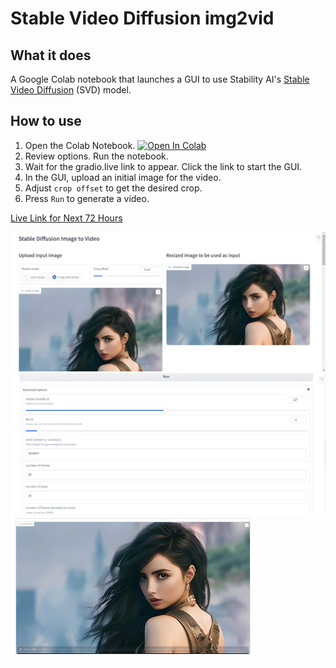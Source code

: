 # Stable Video Diffusion img2vid
## What it does
A Google Colab notebook that launches a GUI to use Stability AI's [Stable Video Diffusion](https://github.com/Stability-AI/generative-models) (SVD) model.

## How to use
1. Open the Colab Notebook. [![Open In Colab](https://colab.research.google.com/assets/colab-badge.svg)](https://drive.google.com/file/d/1TiMhhzth5IQ0VeBiQSpDmiCIVIAOe-eV/view?usp=sharing)
2. Review options. Run the notebook.
3. Wait for the gradio.live link to appear. Click the link to start the GUI.
4. In the GUI, upload an initial image for the video.
5. Adjust `crop offset` to get the desired crop.
6. Press `Run` to generate a video.

[Live Link for Next 72 Hours](https://f39f3b32f5a517be58.gradio.live/)

![image](assets/cyberfilm-1.PNG)
![image](assets/cyberfilm-2.PNG)
![image](assets/cyberfilm-3.PNG)




